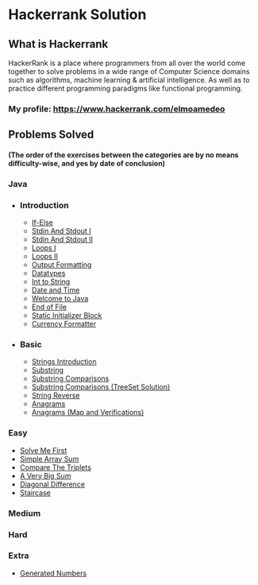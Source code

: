# Hackerrank Solution

## What is Hackerrank
HackerRank is a place where programmers from all over the world come together to solve problems in a wide range of Computer Science domains such as algorithms, machine learning & artificial intelligence. As well as to practice different programming paradigms like functional programming.

### My profile: https://www.hackerrank.com/elmoamedeo

## Problems Solved
#### (The order of the exercises between the categories are by no means difficulty-wise, and yes by date of conclusion) 

### Java

* ### Introduction
    * [If-Else](https://github.com/elmoamedeo/hackerrank/blob/main/Java/introduction/IfElse.java)
    * [Stdin And Stdout I](https://github.com/elmoamedeo/hackerrank/blob/main/Java/introduction/StdinAndStdoutI.java)
    * [Stdin And Stdout II](https://github.com/elmoamedeo/hackerrank/blob/main/Java/introduction/StdinAndStdoutII.java)
    * [Loops I](https://github.com/elmoamedeo/hackerrank/blob/main/Java/introduction/LoopsI.java)
    * [Loops II](https://github.com/elmoamedeo/hackerrank/blob/main/Java/introduction/LoopsII.java)
    * [Output Formatting](https://github.com/elmoamedeo/hackerrank/blob/main/Java/introduction/OutputFormatting.java)
    * [Datatypes](https://github.com/elmoamedeo/hackerrank/blob/main/Java/introduction/Datatypes.java)
    * [Int to String](https://github.com/elmoamedeo/hackerrank/blob/main/Java/introduction/IntToString.java)
    * [Date and Time](https://github.com/elmoamedeo/hackerrank/blob/main/Java/introduction/DateAndTime.java)
    * [Welcome to Java](https://github.com/elmoamedeo/hackerrank/blob/main/Java/introduction/WelcomeToJava.java)
    * [End of File](https://github.com/elmoamedeo/hackerrank/blob/main/Java/introduction/EndOfFile.java)
    * [Static Initializer Block](https://github.com/elmoamedeo/hackerrank/blob/main/Java/introduction/StaticInitializerBlock.java)
    * [Currency Formatter](https://github.com/elmoamedeo/hackerrank/blob/main/Java/introduction/CurrencyFormatter.java)

* ### Basic
    * [Strings Introduction](https://github.com/elmoamedeo/hackerrank/blob/main/Java/basic/StringsIntroduction.java)
    * [Substring](https://github.com/elmoamedeo/hackerrank/blob/main/Java/basic/Substring.java)
    * [Substring Comparisons](https://github.com/elmoamedeo/hackerrank/blob/main/Java/basic/SubstringComparisons.java)
    * [Substring Comparisons (TreeSet Solution)](https://github.com/elmoamedeo/hackerrank/blob/main/Java/basic/SubstringComparisonsTreeSet.java)
    * [String Reverse](https://github.com/elmoamedeo/hackerrank/blob/main/Java/basic/StringReverse.java)
    * [Anagrams](https://github.com/elmoamedeo/hackerrank/blob/main/Java/basic/Anagrams.java)
    * [Anagrams (Map and Verifications)](https://github.com/elmoamedeo/hackerrank/blob/main/Java/basic/AnagramsWithMapAndVerifications.java)

### Easy
* [Solve Me First](https://github.com/elmoamedeo/hackerrank/blob/main/Easy/SolveMeFirst.java)
* [Simple Array Sum](https://github.com/elmoamedeo/hackerrank/blob/main/Easy/SimpleArraySum.java)
* [Compare The Triplets](https://github.com/elmoamedeo/hackerrank/blob/main/Easy/CompareTheTriplets.java)
* [A Very Big Sum](https://github.com/elmoamedeo/hackerrank/blob/main/Easy/AVeryBigSum.java)
* [Diagonal Difference](https://github.com/elmoamedeo/hackerrank/blob/main/Easy/DiagonalDifference.java)
* [Staircase](https://github.com/elmoamedeo/hackerrank/blob/main/Easy/Staircase.java)

### Medium

### Hard

### Extra
* [Generated Numbers](https://github.com/elmoamedeo/hackerrank/blob/main/Extra/GeneratedNumbers.java)